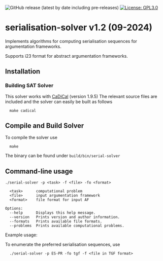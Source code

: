 ![GitHub release (latest by date including pre-releases)](https://img.shields.io/github/v/release/aig-hagen/serialisation-solver?include_prereleases)
[![License: GPL3.0](https://img.shields.io/badge/License-GPL3-blue.svg)](https://opensource.org/licenses/GPL3)

# serialisation-solver v1.2 (09-2024)

Implements algorithms for computing serialisation sequences for argumentation frameworks.

Supports i23 format for abstract argumentation frameworks.


## Installation

### Building SAT Solver
This solver works with [CaDiCal](https://github.com/arminbiere/cadical) (version 1.9.5)
The relevant source files are included and the solver can easily be built as follows

```
  make cadical
```

## Compile and Build Solver
To compile the solver use
```
  make
```

The binary can be found under `build/bin/serial-solver`

## Command-line usage

```
./serial-solver -p <task> -f <file> -fo <format>
  
  <task>      computational problem
  <file>      input argumentation framework
  <format>    file format for input AF

Options:
  --help      Displays this help message.
  --version   Prints version and author information.
  --formats   Prints available file formats.
  --problems  Prints available computational problems.
```

Example usage:

To enumerate the preferred serialisation sequences, use
```
  ./serial-solver -p ES-PR -fo tgf -f <file in TGF format>
```

